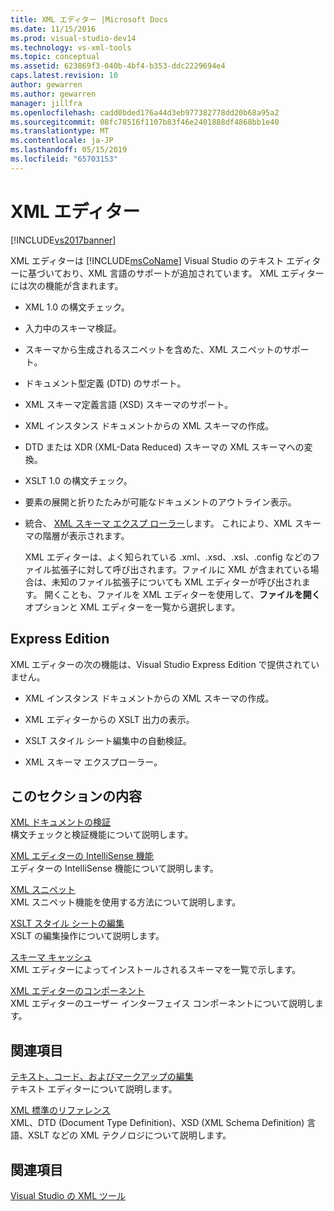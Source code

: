 ```yaml
---
title: XML エディター |Microsoft Docs
ms.date: 11/15/2016
ms.prod: visual-studio-dev14
ms.technology: vs-xml-tools
ms.topic: conceptual
ms.assetid: 623869f3-040b-4bf4-b353-ddc2229694e4
caps.latest.revision: 10
author: gewarren
ms.author: gewarren
manager: jillfra
ms.openlocfilehash: cadd0bded176a44d3eb977382778dd20b68a95a2
ms.sourcegitcommit: 08fc78516f1107b83f46e2401888df4868bb1e40
ms.translationtype: MT
ms.contentlocale: ja-JP
ms.lasthandoff: 05/15/2019
ms.locfileid: "65703153"
---
```

# <a name="xml-editor"></a>XML エディター
[!INCLUDE[vs2017banner](../includes/vs2017banner.md)]

XML エディターは [!INCLUDE[msCoName](../includes/msconame-md.md)] Visual Studio のテキスト エディターに基づいており、XML 言語のサポートが追加されています。 XML エディターには次の機能が含まれます。  
  
- XML 1.0 の構文チェック。  
  
- 入力中のスキーマ検証。  
  
- スキーマから生成されるスニペットを含めた、XML スニペットのサポート。  
  
- ドキュメント型定義 (DTD) のサポート。  
  
- XML スキーマ定義言語 (XSD) スキーマのサポート。  
  
- XML インスタンス ドキュメントからの XML スキーマの作成。  
  
- DTD または XDR (XML-Data Reduced) スキーマの XML スキーマへの変換。  
  
- XSLT 1.0 の構文チェック。  
  
- 要素の展開と折りたたみが可能なドキュメントのアウトライン表示。  
  
- 統合、 [XML スキーマ エクスプ ローラー](../xml-tools/xml-schema-explorer.md)します。 これにより、XML スキーマの階層が表示されます。  
  
  XML エディターは、よく知られている .xml、.xsd、.xsl、.config などのファイル拡張子に対して呼び出されます。ファイルに XML が含まれている場合は、未知のファイル拡張子についても XML エディターが呼び出されます。 開くことも、ファイルを XML エディターを使用して、**ファイルを開く**オプションと XML エディターを一覧から選択します。  
  
## <a name="express-editions"></a>Express Edition  
 XML エディターの次の機能は、Visual Studio Express Edition で提供されていません。  
  
- XML インスタンス ドキュメントからの XML スキーマの作成。  
  
- XML エディターからの XSLT 出力の表示。  
  
- XSLT スタイル シート編集中の自動検証。  
  
- XML スキーマ エクスプローラー。  
  
## <a name="in-this-section"></a>このセクションの内容  
 [XML ドキュメントの検証](../xml-tools/xml-document-validation.md)  
 構文チェックと検証機能について説明します。  
  
 [XML エディターの IntelliSense 機能](../xml-tools/xml-editor-intellisense-features.md)  
 エディターの IntelliSense 機能について説明します。  
  
 [XML スニペット](../xml-tools/xml-snippets.md)  
 XML スニペット機能を使用する方法について説明します。  
  
 [XSLT スタイル シートの編集](../xml-tools/editing-xslt-style-sheets.md)  
 XSLT の編集操作について説明します。  
  
 [スキーマ キャッシュ](../xml-tools/schema-cache.md)  
 XML エディターによってインストールされるスキーマを一覧で示します。  
  
 [XML エディターのコンポーネント](../xml-tools/xml-editor-components.md)  
 XML エディターのユーザー インターフェイス コンポーネントについて説明します。  
  
## <a name="related-sections"></a>関連項目  
 [テキスト、コード、およびマークアップの編集](https://msdn.microsoft.com/0d9c00d7-5df4-48a3-b185-2a265f055439)  
 テキスト エディターについて説明します。  
  
 [XML 標準のリファレンス](https://msdn.microsoft.com/79c78508-c9d0-423a-a00f-672e855de401)  
 XML、DTD (Document Type Definition)、XSD (XML Schema Definition) 言語、XSLT などの XML テクノロジについて説明します。  
  
## <a name="see-also"></a>関連項目  
 [Visual Studio の XML ツール](../xml-tools/xml-tools-in-visual-studio.md)
